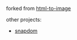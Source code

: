 forked from [html-to-image](https://github.com/bubkoo/html-to-image)

other projects:
- [snapdom](https://github.com/zumerlab/snapdom)